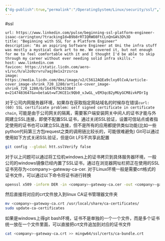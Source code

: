 ```yaml
---
{"dg-publish":true,"permalink":"/OperatingSystem/Linux/security/ssl/","noteIcon":"3"}
---
```


#ssl 

```cardlink
url: https://www.linkedin.com/pulse/beginning-ssl-platform-engineer-isaac-carrington/?trackingId=B9b8rRTIQRWO8FtCLnQnGA%3D%3D
title: "Beginning with SSL for a Platform Engineer"
description: "As an aspiring Software Engineer at Uni the infra stuff was mostly a mystical dark art to me. We covered it, but not enough for me to feel comfortable with it and I thought I'd be able to skip through my career without ever needing solid infra skills."
host: www.linkedin.com
favicon: https://static.licdn.com/aero-v1/sc/h/al2o9zrvru7aqj8e1x2rzsrca
image: https://media.licdn.com/dms/image/v2/C5612AQEa9clxy0lCvA/article-cover_image-shrink_720_1280/article-cover_image-shrink_720_1280/0/1647679243384?e=2147483647&v=beta&t=wTJKCE1c9Qb0_vJwGL_vEM3qcB2yMUyGCM8ivkPDrIg
```


对于公司内网服务器环境，如果存在获取指定网站域名的时候存在错误`curl: (60) SSL certificate problem: self signed certificate in certificate chain`, 可能是由于公司网关的隔离，需要客户端安装网关中间人的证书才能与外网建立SSL连接，即使不配置SSL证书，通过关闭SSL验证，设置可信站点或者指定使用的证书也可以建立SSL连接，但不是所有的应用都提供类似功能(比如一些python代码第三方包request之类的调用链比较长的，可能很难避免)
Git可以通过使用如下方式关闭SSL验证，但是Git LFS不共享此配置
```sh
git config --global htt.sslVerify false

```
对于以上问题可以通过将工位机windows上的证书拷贝到具体服务器环境，一般公司的windows镜像已经内置了SSL证书，通过在浏览器网址栏把正在使用的SSL证书另存为\<company\>-gateway-ca-cer.
对于Linux环境一般是需要crt格式的证书文件，可以通过以下命令将证书进行转换
```sh
openssl x509 -inform DER -in <company>-gateway-ca.cer -out <company>-gateway-ca.crt

```

然后直接将对应的crt文件放入到linux CA证书管理器文件夹
```sh
mv <company>-gateway-ca.crt /usr/local/share/ca-certificates/
sudo update-ca-certificates

```
如果是windows上得git bash环境，证书不是单独的一个一个文件，而是多个证书统一放在一个文件里面，可以直接把crt文件追加到对应的证书文件
```sh
cat <company>-gateway-ca.crt >> mingw64/ssl/certs/ca-bundle.crt

```
